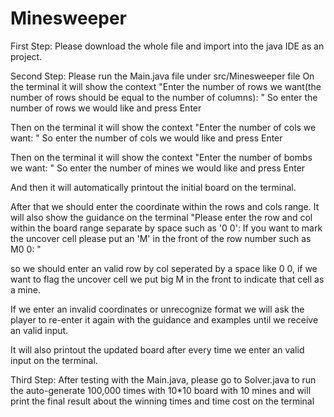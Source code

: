 # Minesweeper
First Step: Please download the whole file and import into the java IDE as an project.

Second Step: Please run the Main.java file under src/Minesweeper file
On the terminal it will show the context "Enter the number of rows we want(the number of rows should be equal to the number of columns): "
So enter the number of rows we would like and press Enter

Then on the terminal it will show the context "Enter the number of cols we want: "
So enter the number of cols we would like and press Enter

Then on the terminal it will show the context "Enter the number of bombs we want: "
So enter the number of mines we would like and press Enter

And then it will automatically printout the initial board on the terminal.

After that we should enter the coordinate within the rows and cols range. It will also show the guidance on the terminal 
"Please enter the row and col within the board range separate by space such as '0 0': 
If you want to mark the uncover cell please put an 'M' in the front of the row number such as M0 0: "

so we should enter an valid row by col seperated by a space like 0 0, if we want to flag the uncover cell we put big M in the front to
indicate that cell as a mine. 

If we enter an invalid coordinates or unrecognize format we will ask the player to re-enter it again with the guidance and examples until we receive an valid input.

It will also printout the updated board after every time we enter an valid input on the terminal.

Third Step: After testing with the Main.java, please go to Solver.java to run the auto-generate 100,000 times with 10*10 board with 10 mines 
and will print the final result about the winning times and time cost on the terminal
